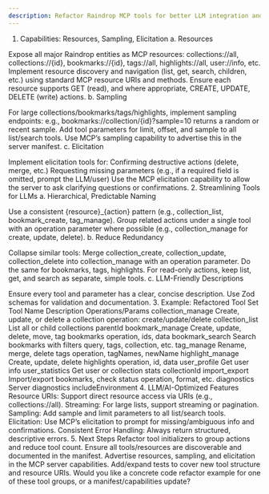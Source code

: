 ```yaml
---
description: Refactor Raindrop MCP tools for better LLM integration and usability.
---
```


1. Capabilities: Resources, Sampling, Elicitation
   a. Resources

Expose all major Raindrop entities as MCP resources:
collections://all, collections://{id}, bookmarks://{id}, tags://all, highlights://all, user://info, etc.
Implement resource discovery and navigation (list, get, search, children, etc.) using standard MCP resource URIs and methods.
Ensure each resource supports GET (read), and where appropriate, CREATE, UPDATE, DELETE (write) actions.
b. Sampling

For large collections/bookmarks/tags/highlights, implement sampling endpoints:
e.g., bookmarks://collection/{id}?sample=10 returns a random or recent sample.
Add tool parameters for limit, offset, and sample to all list/search tools.
Use MCP’s sampling capability to advertise this in the server manifest.
c. Elicitation

Implement elicitation tools for:
Confirming destructive actions (delete, merge, etc.)
Requesting missing parameters (e.g., if a required field is omitted, prompt the LLM/user)
Use the MCP elicitation capability to allow the server to ask clarifying questions or confirmations. 2. Streamlining Tools for LLMs
a. Hierarchical, Predictable Naming

Use a consistent {resource}\_{action} pattern (e.g., collection_list, bookmark_create, tag_manage).
Group related actions under a single tool with an operation parameter where possible (e.g., collection_manage for create, update, delete).
b. Reduce Redundancy

Collapse similar tools:
Merge collection_create, collection_update, collection_delete into collection_manage with an operation parameter.
Do the same for bookmarks, tags, highlights.
For read-only actions, keep list, get, and search as separate, simple tools.
c. LLM-Friendly Descriptions

Ensure every tool and parameter has a clear, concise description.
Use Zod schemas for validation and documentation. 3. Example: Refactored Tool Set
Tool Name Description Operations/Params
collection_manage Create, update, or delete a collection operation: create/update/delete
collection_list List all or child collections parentId
bookmark_manage Create, update, delete, move, tag bookmarks operation, ids, data
bookmark_search Search bookmarks with filters query, tags, collection, etc.
tag_manage Rename, merge, delete tags operation, tagNames, newName
highlight_manage Create, update, delete highlights operation, id, data
user_profile Get user info
user_statistics Get user or collection stats collectionId
import_export Import/export bookmarks, check status operation, format, etc.
diagnostics Server diagnostics includeEnvironment 4. LLM/AI-Optimized Features
Resource URIs: Support direct resource access via URIs (e.g., collections://all).
Streaming: For large lists, support streaming or pagination.
Sampling: Add sample and limit parameters to all list/search tools.
Elicitation: Use MCP’s elicitation to prompt for missing/ambiguous info and confirmations.
Consistent Error Handling: Always return structured, descriptive errors. 5. Next Steps
Refactor tool initializers to group actions and reduce tool count.
Ensure all tools/resources are discoverable and documented in the manifest.
Advertise resources, sampling, and elicitation in the MCP server capabilities.
Add/expand tests to cover new tool structure and resource URIs.
Would you like a concrete code refactor example for one of these tool groups, or a manifest/capabilities update?
